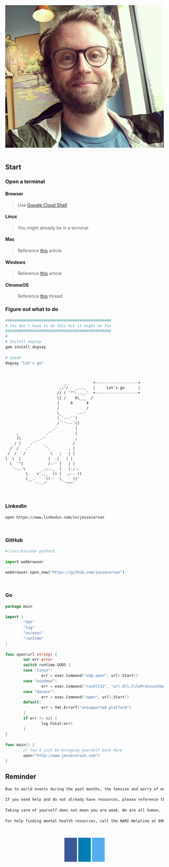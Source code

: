 <head>
<link rel="stylesheet" href="https://cdnjs.cloudflare.com/ajax/libs/font-awesome/4.7.0/css/font-awesome.min.css">

<style>
.fa {
  padding: 20px;
  font-size: 30px;
  width: 50px;
  text-align: center;
  text-decoration: none;
  margin: 5px 2px;
}

.fa:hover {
    opacity: 0.7;
}

.fa-facebook {
  background: #3B5998;
  color: white;
}

.fa-linkedin {
  background: #007bb5;
  color: white;
}

.fa-twitter {
  background: #55ACEE;
  color: white;
}

</style>
</head>

<img src="./images/jesse-corson.png" alt="profile" width="550">
<br>
<br>

## Start

### Open a terminal

#### Browser
> Use [Google Cloud Shell](https://console.cloud.google.com/home/dashboard?cloudshell=true)

#### Linux
> You might already be in a terminal

#### Mac
> Reference [this](https://www.howtogeek.com/682770/how-to-open-the-terminal-on-a-mac/) article  

#### Windows
> Reference [this](https://www.howtogeek.com/249966/how-to-install-and-use-the-linux-bash-shell-on-windows-10/) article  

#### ChromeOS
> Reference [this](https://support.google.com/chromebook/thread/565904?hl=en)  thread  

### Figure out what to do
```bash
###############################################
# You don't have to do this but it might be fun
###############################################
#
# Install dogsay
gem install dogsay

# Speak
dogsay "Let's go"
```
<br>


```
                          _            +-------------------+
                        ,:'/   _..._   |     Let's go      |
                       // ( `""-.._.'  +-------------------+
                       \| /    6\___  /
                       |     6      4
                       |            /
                       \_       .--'
                       (_'---'`)
                       / `'---`()
                     ,'        |
     ,            .'`          |
     )\       _.-'             ;
    / |    .'`   _            /
  /` /   .'       '.        , |
 /  /   /           \   ;   | |
|  \  |            |  .|   | |
  \  `"|           /.-' |   | |
   '-..-\       _.;.._  |   |.;-.
         \    <`.._  )) |  .;-. ))
         (__.  `  ))-'  \_    ))'
             `'--"`       `"""`            
```
<br>

### LinkedIn

```bash
open https://www.linkedin.com/in/jessecorson
```

<br>

### GitHub

```python
#!/usr/bin/env python3

import webbrowser

webbrowser.open_new("https://github.com/jessecorson")
```
<br>

### Go

```go
package main

import (
        "fmt"
        "log"
        "os/exec"
        "runtime"
)

func open(url string) {
        var err error
        switch runtime.GOOS {
        case "linux":
                err = exec.Command("xdg-open", url).Start()
        case "windows":
                err = exec.Command("rundll32", "url.dll,FileProtocolHandler", url).Start()
        case "darwin":
                err = exec.Command("open", url).Start()
        default:
                err = fmt.Errorf("unsupported platform")
        }
        if err != nil {
                log.Fatal(err)
        }
}

func main() {
        // You'd just be bringing yourself back here
        open("http://www.jessecorson.com")
}
```

## Reminder
```bash
Due to world events during the past months, the tension and worry of many is rising.

If you need help and do not already have resources, please reference the information below.

Taking care of yourself does not mean you are weak. We are all human.

For help finding mental health resources, call the NAMI Helpline at 800-950-NAMI or in a crisis, text "NAMI" to 741741. If you're in crisis, call the National Suicide Prevention Lifeline at 1-800-273-TALK(8255) or contact the Crisis Text Line by texting TALK to 741741.
```
<br>
<br>
<br>
<center>
<a href="https://www.facebook.com/jessecor" class="fa fa-facebook"></a>
<a href="https://www.linkedin.com/in/jessecorson/" class="fa fa-linkedin"></a>
<a href="https://twitter.com/jessecorson" class="fa fa-twitter"></a>
</center>
